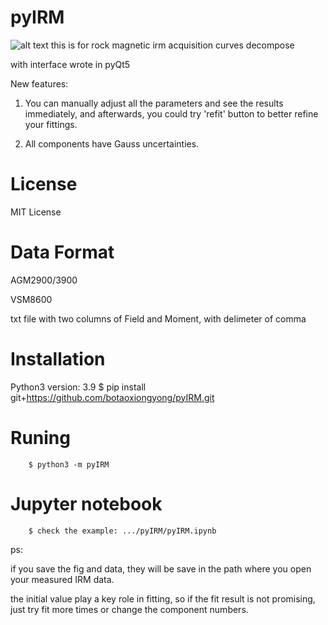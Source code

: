 # pyIRM
![alt text](https://github.com/botaoxiongyong/pyIRM/blob/master/example/py_irm_gui.png)
this is for rock magnetic irm acquisition curves decompose


with interface wrote in pyQt5

New features:

1. You can manually adjust all the parameters and see the results immediately, and afterwards, you could try 'refit' button to better refine your fittings.

2. All components have Gauss uncertainties.

# License
MIT License

# Data Format
AGM2900/3900

VSM8600

txt file with two columns of Field and Moment, with delimeter of comma

# Installation
Python3 version: 3.9
        $ pip install git+https://github.com/botaoxiongyong/pyIRM.git

# Runing
        $ python3 -m pyIRM

# Jupyter notebook
        $ check the example: .../pyIRM/pyIRM.ipynb

ps:

if you save the fig and data, they will be save in the path where you open your measured IRM data.

the initial value play a key role in fitting, so if the fit result is not promising, just try fit more times or change the component numbers.
